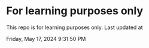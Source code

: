 # For learning purposes only
This repo is for learning purposes only.
Last updated at

Friday, May 17, 2024 9:31:50 PM

